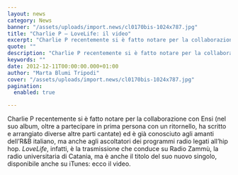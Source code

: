 ```yaml
---
layout: news
category: News
banner: "/assets/uploads/import.news/cl0170bis-1024x787.jpg"
title: "Charlie P – LoveLife: il video"
excerpt: "Charlie P recentemente si è fatto notare per la collaborazione con Ensi (nel suo album, oltre a partecipare in prima persona con un ritornello, ha scritto e arrangiato diverse altre parti cantate) ed è già conosciuto agli amanti dell’R&B italiano, ma anche agli ascoltatori dei programmi radio legati all’hip hop. LoveLife, infatti, è la trasmissione [&hellip"
quote: ""
description: "Charlie P recentemente si è fatto notare per la collaborazione con Ensi (nel suo album, oltre a partecipare in prima persona con un ritornello, ha scritto e arrangiato diverse altre parti cantate) ed è già conosciuto agli amanti dell’R&B italiano, ma anche agli ascoltatori dei programmi radio legati all’hip hop. LoveLife, infatti, è la trasmissione [&hellip"
keywords: ""
date: 2012-12-11T00:00:00.000+01:00
author: "Marta Blumi Tripodi"
cover: "/assets/uploads/import.news/cl0170bis-1024x787.jpg"
pagination:
  enabled: true

---
```


Charlie P recentemente si è fatto notare per la collaborazione con Ensi (nel suo album, oltre a partecipare in prima persona con un ritornello, ha scritto e arrangiato diverse altre parti cantate) ed è già conosciuto agli amanti dell’R&B italiano, ma anche agli ascoltatori dei programmi radio legati all’hip hop. _LoveLife_, infatti, è la trasmissione che conduce su Radio Zammù, la radio universitaria di Catania, ma è anche il titolo del suo nuovo singolo, disponibile anche su iTunes: ecco il video.

  